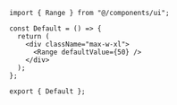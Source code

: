 ﻿```tsx
import { Range } from "@/components/ui";

const Default = () => {
  return (
    <div className="max-w-xl">
      <Range defaultValue={50} />
    </div>
  );
};

export { Default };

```
